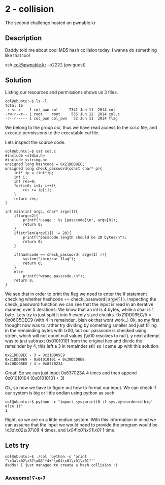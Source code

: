 # 2 - collision
The second challenge hosted on pwnable.kr

## Description
Daddy told me about cool MD5 hash collision today.
I wanna do something like that too!

ssh col@pwnable.kr -p2222 (pw:guest)

## Solution
Listing our resources and permissions shows us 3 files.
```
col@ubuntu:~$ ls -l
total 16
-r-sr-x--- 1 col_pwn col     7341 Jun 11  2014 col
-rw-r--r-- 1 root    root     555 Jun 12  2014 col.c
-r--r----- 1 col_pwn col_pwn   52 Jun 11  2014 flag
```

We belong to the group *col*, thus we have read access to the col.c file, and execute permissions to the executable col file.

Lets inspect the source code.
```
col@ubuntu:~$ cat col.c
#include <stdio.h>
#include <string.h>
unsigned long hashcode = 0x21DD09EC;
unsigned long check_password(const char* p){
	int* ip = (int*)p;
	int i;
	int res=0;
	for(i=0; i<5; i++){
		res += ip[i];
	}
	return res;
}

int main(int argc, char* argv[]){
	if(argc<2){
		printf("usage : %s [passcode]\n", argv[0]);
		return 0;
	}
	if(strlen(argv[1]) != 20){
		printf("passcode length should be 20 bytes\n");
		return 0;
	}

	if(hashcode == check_password( argv[1] )){
		system("/bin/cat flag");
		return 0;
	}
	else
		printf("wrong passcode.\n");
	return 0;
}
```
We see that in order to print the flag we need to enter the if statement checking whether hashcode == check_password( argv[1] ).
Inspecting the check_password function we can see that the input is read in an iterative manner, over 5 iterations. We know that an int is 4 bytes, while a char is 1 byte.
Lets try to just split it into 5 evenly sized chunks.
0x21DD09EC/5 = 0x06C5CEC9 (with 4 in remainder.. blah ok that wont work..)
Ok, so my first thought now was to rather try dividing by something smaller and just filling in the remainding bytes with \x00, but our passcode is checked using strlen, which will not count null values (\x00 resolves to null).
y next attempt was to just subtraxt 0x01010101 from the original hex and divide the remainder by 4, this left a 3 in remainder still so I came up with this solution.

```
0x21DD09EC - 3 = 0x21DD09E9
0x21DD09E9 - 0x01010101 = 0x20DC08E8
0x20DC08E8 / 4 = 0x837023A
```
Great! So we can just input 0x837023A 4 times and then append 0x01010104 (0x01010101 + 3)

Ok, so now we have to figure out how to format our input. We can check if our system is big or little endian using python as such
```
col@ubuntu:~$ python -c "import sys;print(0 if sys.byteorder=='big' else 1)"
1
```
Right, so we are on a little endian system.
With this information in mind we can assume that the input we would need to provide the program would be *\x3a\x02\x37\08* 4 times, and *\x04\x01\x01\x01* 1 time.
## Lets try
```
col@ubuntu:~$ ./col `python -c 'print "\x3a\x02\x37\x08"*4+"\x04\x01\x01\x01"'`
daddy! I just managed to create a hash collision :)
```

### Awesome! ʕ•ᴥ•ʔ
